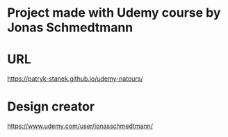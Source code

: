 # Project made with Udemy course by Jonas Schmedtmann

# URL

https://patryk-stanek.github.io/udemy-natours/

# Design creator

https://www.udemy.com/user/jonasschmedtmann/